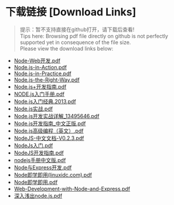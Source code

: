 # 下载链接 [Download Links]

> 提示：暂不支持直接在github打开，请下载后查看!<br>
> Tips here: Browsing pdf file directly on github is not perfectly supported yet in consequence of the file size. <br>
> Please view the download links below:

- [Node-Web开发.pdf](https://raw.githubusercontent.com/johnnynode/ebooks-nodejs/master/Node-Web开发.pdf)
- [Node.js-in-Action.pdf](https://raw.githubusercontent.com/johnnynode/ebooks-nodejs/master/Node.js-in-Action.pdf)
- [Node.js-in-Practice.pdf](https://raw.githubusercontent.com/johnnynode/ebooks-nodejs/master/Node.js-in-Practice.pdf)
- [Node.js-the-Right-Way.pdf](https://raw.githubusercontent.com/johnnynode/ebooks-nodejs/master/Node.js-the-Right-Way.pdf)
- [Node.js+开发指南.pdf](https://raw.githubusercontent.com/johnnynode/ebooks-nodejs/master/Node.js+开发指南.pdf)
- [NODE.js入门手册.pdf](https://raw.githubusercontent.com/johnnynode/ebooks-nodejs/master/NODE.js入门手册.pdf)
- [Node.js入门经典.2013.pdf](https://raw.githubusercontent.com/johnnynode/ebooks-nodejs/master/Node.js入门经典.2013.pdf)
- [Node.js实战.pdf](https://raw.githubusercontent.com/johnnynode/ebooks-nodejs/master/Node.js实战.pdf)
- [Node.js开发实战详解_13495646.pdf](https://raw.githubusercontent.com/johnnynode/ebooks-nodejs/master/Node.js开发实战详解_13495646.pdf)
- [Node.js开发指南_中文正版.pdf](https://raw.githubusercontent.com/johnnynode/ebooks-nodejs/master/Node.js开发指南_中文正版.pdf)
- [Node.js高级编程（英文）.pdf](https://raw.githubusercontent.com/johnnynode/ebooks-nodejs/master/Node.js高级编程（英文）.pdf)
- [NodeJS-中文文档-V0.2.3.pdf](https://raw.githubusercontent.com/johnnynode/ebooks-nodejs/master/NodeJS-中文文档-V0.2.3.pdf)
- [NodeJs入门.pdf](https://raw.githubusercontent.com/johnnynode/ebooks-nodejs/master/NodeJs入门.pdf)
- [NodeJS开发指南.pdf](https://raw.githubusercontent.com/johnnynode/ebooks-nodejs/master/NodeJS开发指南.pdf)
- [nodejs手册中文版.pdf](https://raw.githubusercontent.com/johnnynode/ebooks-nodejs/master/nodejs手册中文版.pdf)
- [Node与Express开发.pdf](https://raw.githubusercontent.com/johnnynode/ebooks-nodejs/master/Node与Express开发.pdf)
- [Node即学即用(linuxidc.com).pdf](https://raw.githubusercontent.com/johnnynode/ebooks-nodejs/master/Node即学即用(linuxidc.com).pdf)
- [Node即学即用.pdf](https://raw.githubusercontent.com/johnnynode/ebooks-nodejs/master/Node即学即用.pdf)
- [Web-Development-with-Node-and-Express.pdf](https://raw.githubusercontent.com/johnnynode/ebooks-nodejs/master/Web-Development-with-Node-and-Express.pdf)
- [深入浅出node.js.pdf](https://raw.githubusercontent.com/johnnynode/ebooks-nodejs/master/深入浅出node.js.pdf)